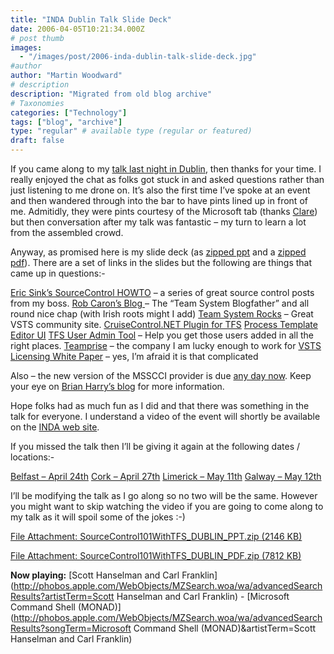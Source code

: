 ```yaml
---
title: "INDA Dublin Talk Slide Deck"
date: 2006-04-05T10:21:34.000Z
# post thumb
images:
  - "/images/post/2006-inda-dublin-talk-slide-deck.jpg"
#author
author: "Martin Woodward"
# description
description: "Migrated from old blog archive"
# Taxonomies
categories: ["Technology"]
tags: ["blog", "archive"]
type: "regular" # available type (regular or featured)
draft: false
---
```


If you came along to my [talk last night in Dublin](http://www.developers.ie/session.aspx?s=44), then thanks for your time.  I really enjoyed the chat as folks got stuck in and asked questions rather than just listening to me drone on.  It’s also the first time I’ve spoke at an event and then wandered through into the bar to have pints lined up in front of me.  Admitidly, they were pints courtesy of the Microsoft tab (thanks [Clare](http://blogs.msdn.com/clare_dillon/)) but then conversation after my talk was fantastic – my turn to learn a lot from the assembled crowd.

Anyway, as promised here is my slide deck (as [zipped ppt](http://www.woodwardweb.com/blog/SourceControl101WithTFS_DUBLIN_PPT.zip) and a [zipped pdf](http://www.woodwardweb.com/blog/SourceControl101WithTFS_DUBLIN_PDF.zip)).  There are a set of links in the slides but the following are things that came up in questions:-

[Eric Sink’s SourceControl HOWTO](http://software.ericsink.com/scm/source_control.html) – a series of great source control posts from my boss. 
[Rob Caron’s Blog ](http://blogs.msdn.com/robcaron/default.aspx)– The “Team System Blogfather” and all round nice chap (with Irish roots might I add)
[Team System Rocks](http://teamsystemrocks.com/default.aspx) – Great VSTS community site.
[CruiseControl.NET Plugin for TFS](http://vstsplugins.sourceforge.net/)
[Process Template Editor UI](http://www.gotdotnet.com/workspaces/workspace.aspx?id=812a68af-5e74-48c6-9623-1a4469142a84)
[TFS User Admin Tool](http://go.microsoft.com/fwlink/?LinkId=59385)  – Help you get those users added in all the right places.
[Teamprise](http://www.teamprise.com/) – the company I am lucky enough to work for
[VSTS Licensing White Paper](http://www.microsoft.com/downloads/details.aspx?familyid=1FA86E00-F0A3-4290-9DA9-6E0378A3A3C5&displaylang=en) – yes, I’m afraid it is that complicated

Also – the new version of the MSSCCI provider is due [any day now](http://blogs.msdn.com/bharry/archive/2006/03/24/559876.aspx).  Keep your eye on [Brian Harry’s blog](http://blogs.msdn.com/bharry/) for more information.

Hope folks had as much fun as I did and that there was something in the talk for everyone.  I understand a video of the event will shortly be available on the [INDA web site](http://www.developers.ie/).

If you missed the talk then I’ll be giving it again at the following dates / locations:- 

[Belfast – April 24th](http://nimtug.org/events/1/default.aspx)
[Cork – April 27th](http://www.developers.ie/session.aspx?s=47)
[Limerick – May 11th](http://www.developers.ie/session.aspx?s=48)
[Galway – May 12th](http://www.developers.ie/session.aspx?s=46)

I’ll be modifying the talk as I go along so no two will be the same.   However you might want to skip watching the video if you are going to come along to my talk as it will spoil some of the jokes :-)

[File Attachment: SourceControl101WithTFS_DUBLIN_PPT.zip (2146 KB)](http://www.woodwardweb.com/blog/SourceControl101WithTFS_DUBLIN_PPT.zip)

[File Attachment: SourceControl101WithTFS_DUBLIN_PDF.zip (7812 KB)](http://www.woodwardweb.com/blog/SourceControl101WithTFS_DUBLIN_PDF.zip)

**Now playing:** [Scott Hanselman and Carl Franklin](http://phobos.apple.com/WebObjects/MZSearch.woa/wa/advancedSearchResults?artistTerm=Scott Hanselman and Carl Franklin) - [Microsoft Command Shell (MONAD)](http://phobos.apple.com/WebObjects/MZSearch.woa/wa/advancedSearchResults?songTerm=Microsoft Command Shell (MONAD)&artistTerm=Scott Hanselman and Carl Franklin)